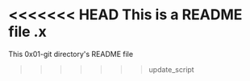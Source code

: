 <<<<<<< HEAD
This is a README file
.x
=======
This 0x01-git directory's README file
>>>>>>> update_script
